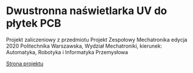# Dwustronna naświetlarka UV do płytek PCB
Projekt zaliczeniowy z przedmiotu Projekt Zespołowy Mechatronika edycja 2020
Politechnika Warszawska, Wydział Mechatroniki, kierunek: Automatyka, Robotyka i Informatyka Przemysłowa

[Strona projektu](https://rplat768.github.io/2-sided-UV-imagesetter-for-PCB/)
